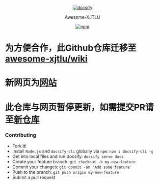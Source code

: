<p align="center">
  <a href="https://docsify.js.org">
    <img alt="docsify" src="./docs/_images/icon.svg">
  </a>
</p>


<p align="center">
  Awesome-XJTLU
</p>



<p align="center">
  <a href="https://www.npmjs.com/package/docsify"><img alt="npm" src="https://img.shields.io/npm/v/docsify.svg"></a>
</p>


# 为方便合作，此Github仓库迁移至[awesome-xjtlu/wiki](https://github.com/awesome-xjtlu/wiki)
# 新网页为[网站](https://awesome-xjtlu.github.io/wiki/#/)
# 此仓库与网页暂停更新，如需提交PR请至[新仓库](https://github.com/awesome-xjtlu/wiki)


### Contributing

- Fork it!
- Install `Node.js` and `docsify-cli` globally via `npm`: `npm i docsify-cli -g`
- Get into local files and run docsify: `docsify serve docs`
- Create your feature branch: `git checkout -b my-new-feature`
- Commit your changes: `git commit -am 'Add some feature'`
- Push to the branch: `git push origin my-new-feature`
- Submit a pull request
